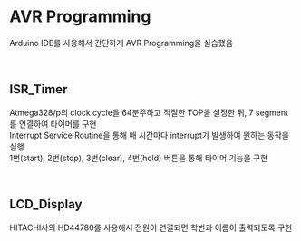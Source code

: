 # AVR Programming

Arduino IDE를 사용해서 간단하게 AVR Programming을 실습했음<br>

<br>

## ISR_Timer

Atmega328/p의 clock cycle을 64분주하고 적절한 TOP을 설정한 뒤, 7 segment를 연결하여 타이머를 구현<br>
Interrupt Service Routine을 통해 매 시간마다 interrupt가 발생하여 원하는 동작을 실행<br>
1번(start), 2번(stop), 3번(clear), 4번(hold) 버튼을 통해 타이머 기능을 구현<br>


<br>

## LCD_Display

HITACHI사의 HD44780를 사용해서 전원이 연결되면 학번과 이름이 출력되도록 구현<br>